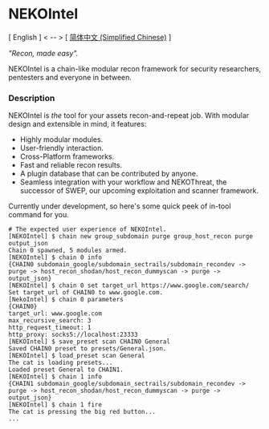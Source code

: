 # NEKOIntel

[ English ] < -- > [ [简体中文 (Simplified Chinese)](README_cn.md) ]

*"Recon, made easy".*

NEKOIntel is a chain-like modular recon framework for security researchers, pentesters and everyone in between.

### Description

NEKOIntel is *the* tool for your assets recon-and-repeat job. With modular design and extensible in mind, it features:

- Highly modular modules.
- User-friendly interaction.
- Cross-Platform frameworks.
- Fast and reliable recon results.
- A plugin database that can be contributed by anyone.
- Seamless integration with your workflow and NEKOThreat, the successor of SWEP, our upcoming exploitation and scanner framework.

Currently under development, so here's some quick peek of in-tool command for you.

```
# The expected user experience of NEKOIntel.
[NEKOIntel] $ chain new group_subdomain purge group_host_recon purge output_json
Chain 0 spawned, 5 modules armed.
[NEKOIntel] $ chain 0 info
{CHAIN0 subdomain_google/subdomain_sectrails/subdomain_recondev -> purge -> host_recon_shodan/host_recon_dummyscan -> purge -> output_json}
[NEKOIntel] $ chain 0 set target_url https://www.google.com/search/
Set target_url of CHAIN0 to www.google.com.
[NekoIntel] $ chain 0 parameters
{CHAIN0}
target_url: www.google.com
max_recursive_search: 3
http_request_timeout: 1
http_proxy: socks5://localhost:23333
[NEKOIntel] $ save_preset scan CHAIN0 General
Saved CHAIN0 preset to presets/General.json.
[NEKOIntel] $ load_preset scan General
The cat is loading presets...
Loaded preset General to CHAIN1.
[NEKOIntel] $ chain 1 info
{CHAIN1 subdomain_google/subdomain_sectrails/subdomain_recondev -> purge -> host_recon_shodan/host_recon_dummyscan -> purge -> output_json}
[NEKOIntel] $ chain 1 fire
The cat is pressing the big red button...
...
```
